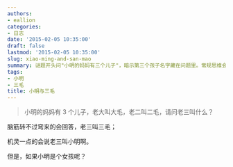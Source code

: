 ```yaml
---
authors:
- eallion
categories:
- 日志
date: '2015-02-05 10:35:00'
draft: false
lastmod: '2015-02-05 10:35:00'
slug: xiao-ming-and-san-mao
summary: 谜题开头问"小明的妈妈有三个儿子"，暗示第三个孩子名字藏在问题里。常规思维会顺着"大毛、二毛"起名规律猜"三毛"，聪明人直接注意到问题开头提到的"小明"。最后抛出性别反转陷阱——如果小明是女孩，说明妈妈只有两个儿子，问题本身不成立，展现了谜题设计的巧妙之处。
tags:
- 小明
- 三毛
title: 小明与三毛
---
```


> 小明的妈妈有 3 个儿子，老大叫大毛，老二叫二毛，请问老三叫什么？

脑筋转不过弯来的会回答，老三叫三毛；

机灵一点的会说老三叫小明啊。

但是，如果小明是个女孩呢？